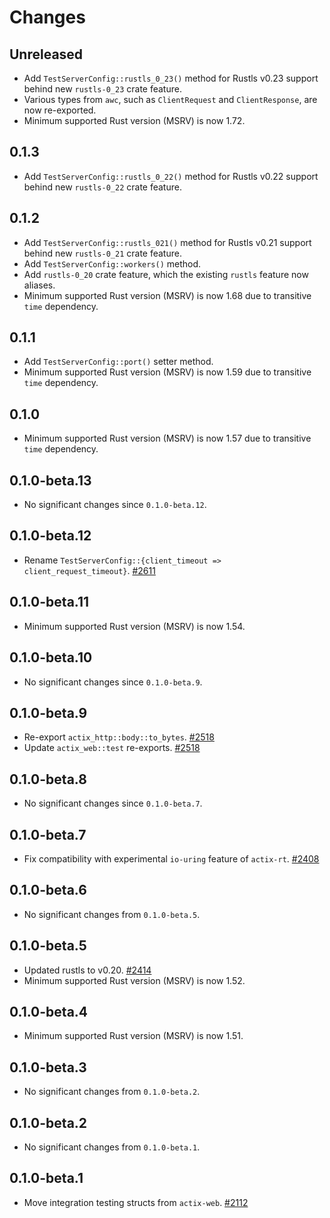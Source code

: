 # Changes

## Unreleased

- Add `TestServerConfig::rustls_0_23()` method for Rustls v0.23 support behind new `rustls-0_23` crate feature.
- Various types from `awc`, such as `ClientRequest` and `ClientResponse`, are now re-exported.
- Minimum supported Rust version (MSRV) is now 1.72.

## 0.1.3

- Add `TestServerConfig::rustls_0_22()` method for Rustls v0.22 support behind new `rustls-0_22` crate feature.

## 0.1.2

- Add `TestServerConfig::rustls_021()` method for Rustls v0.21 support behind new `rustls-0_21` crate feature.
- Add `TestServerConfig::workers()` method.
- Add `rustls-0_20` crate feature, which the existing `rustls` feature now aliases.
- Minimum supported Rust version (MSRV) is now 1.68 due to transitive `time` dependency.

## 0.1.1

- Add `TestServerConfig::port()` setter method.
- Minimum supported Rust version (MSRV) is now 1.59 due to transitive `time` dependency.

## 0.1.0

- Minimum supported Rust version (MSRV) is now 1.57 due to transitive `time` dependency.

## 0.1.0-beta.13

- No significant changes since `0.1.0-beta.12`.

## 0.1.0-beta.12

- Rename `TestServerConfig::{client_timeout => client_request_timeout}`. [#2611]

[#2611]: https://github.com/actix/actix-web/pull/2611

## 0.1.0-beta.11

- Minimum supported Rust version (MSRV) is now 1.54.

## 0.1.0-beta.10

- No significant changes since `0.1.0-beta.9`.

## 0.1.0-beta.9

- Re-export `actix_http::body::to_bytes`. [#2518]
- Update `actix_web::test` re-exports. [#2518]

[#2518]: https://github.com/actix/actix-web/pull/2518

## 0.1.0-beta.8

- No significant changes since `0.1.0-beta.7`.

## 0.1.0-beta.7

- Fix compatibility with experimental `io-uring` feature of `actix-rt`. [#2408]

[#2408]: https://github.com/actix/actix-web/pull/2408

## 0.1.0-beta.6

- No significant changes from `0.1.0-beta.5`.

## 0.1.0-beta.5

- Updated rustls to v0.20. [#2414]
- Minimum supported Rust version (MSRV) is now 1.52.

[#2414]: https://github.com/actix/actix-web/pull/2414

## 0.1.0-beta.4

- Minimum supported Rust version (MSRV) is now 1.51.

## 0.1.0-beta.3

- No significant changes from `0.1.0-beta.2`.

## 0.1.0-beta.2

- No significant changes from `0.1.0-beta.1`.

## 0.1.0-beta.1

- Move integration testing structs from `actix-web`. [#2112]

[#2112]: https://github.com/actix/actix-web/pull/2112
